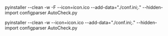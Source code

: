 pyinstaller --clean -w -F --icon=icon.ico --add-data="./conf.ini;." --hidden-import configparser AutoCheck.py


pyinstaller --clean -w --icon=icon.ico --add-data="./conf.ini;." --hidden-import configparser AutoCheck.py
